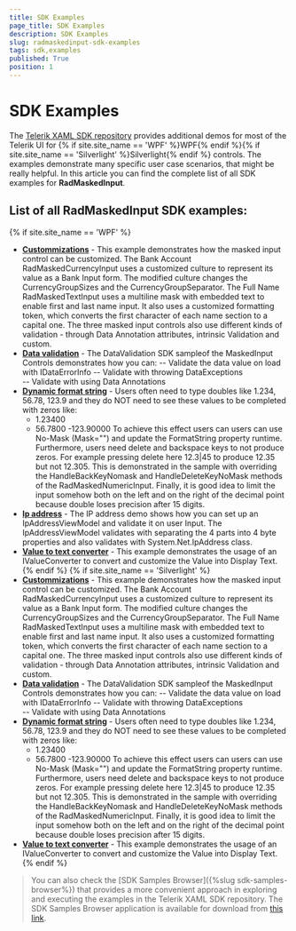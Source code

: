 ```yaml
---
title: SDK Examples
page_title: SDK Examples
description: SDK Examples
slug: radmaskedinput-sdk-examples
tags: sdk,examples
published: True
position: 1
---
```


# SDK Examples

The [Telerik XAML SDK repository](https://github.com/telerik/xaml-sdk/tree/master/) provides additional demos for most of the Telerik UI for {% if site.site_name == 'WPF' %}WPF{% endif %}{% if site.site_name == 'Silverlight' %}Silverlight{% endif %} controls. The examples demonstrate many specific user case scenarios, that might be really helpful. In this article you can find the complete list of all SDK examples for __RadMaskedInput__.

## List of all RadMaskedInput SDK examples:

{% if site.site_name == 'WPF' %}

* __[Custommizations](https://github.com/telerik/xaml-sdk/tree/master/MaskedInput/Custommizations)__ - This example demonstrates how the masked input control can be customized.
	The Bank Account RadMaskedCurrencyInput uses a customized culture to represent its value as a Bank Input form. The modified culture changes the CurrencyGroupSizes and the CurrencyGroupSeparator.
	The Full Name RadMaskedTextInput uses a multiline mask with embedded text to enable first and last name input. It also uses a customized formatting token, which converts the first character of each name section to a capital one.
The three masked input controls also use different kinds of validation - through Data Annotation attributes, intrinsic Validation and custom.
* __[Data validation](https://github.com/telerik/xaml-sdk/tree/master/MaskedInput/DataValidation)__ - The DataValidation SDK sampleof the MaskedInput Controls demonstrates how you can:
   -- Validate the data value on load with IDataErrorInfo
   -- Validate with throwing DataExceptions  
   -- Validate with using Data Annotations
* __[Dynamic format string](https://github.com/telerik/xaml-sdk/tree/master/MaskedInput/DynamicFormatString)__ - Users often need to type doubles like 1.234, 56.78, 123.9 and they do NOT need to see these values to be completed with zeros like:
	- 1.23400
	- 56.7800
	-123.90000
To achieve this effect users can users can use No-Mask (Mask="") and update the FormatString property runtime. Furthermore, users need delete and backspace keys to not produce zeros.
For example pressing delete here 12.3|45 to produce 12.35 but not 12.305. This is demonstrated in the sample with overriding the HandleBackKeyNomask and HandleDeleteKeyNoMask methods of the RadMaskedNumericInput.
Finally, it is good idea to limit the input somehow both on the left and on the right of  the decimal point because double loses precision after 15 digits.
* __[Ip address](https://github.com/telerik/xaml-sdk/tree/master/MaskedInput/IpAddress)__ - The IP address demo shows how you can set up an IpAddressViewModel and validate it on user Input. The IpAddressViewModel validates with separating the 4 parts into 4 byte properties and also validates with System.Net.IpAddress class.
* __[Value to text converter](https://github.com/telerik/xaml-sdk/tree/master/MaskedInput/ValueToTextConverter)__ - This example demonstrates the usage of an IValueConverter to convert and customize the Value into Display Text.
{% endif %}
{% if site.site_name == 'Silverlight' %}
* __[Custommizations](https://github.com/telerik/xaml-sdk/tree/master/MaskedInput/Custommizations)__ - This example demonstrates how the masked input control can be customized.
	The Bank Account RadMaskedCurrencyInput uses a customized culture to represent its value as a Bank Input form. The modified culture changes the CurrencyGroupSizes and the CurrencyGroupSeparator.
	The Full Name RadMaskedTextInput uses a multiline mask with embedded text to enable first and last name input. It also uses a customized formatting token, which converts the first character of each name section to a capital one.
The three masked input controls also use different kinds of validation - through Data Annotation attributes, intrinsic Validation and custom.
* __[Data validation](https://github.com/telerik/xaml-sdk/tree/master/MaskedInput/DataValidation)__ - The DataValidation SDK sampleof the MaskedInput Controls demonstrates how you can:
   -- Validate the data value on load with IDataErrorInfo
   -- Validate with throwing DataExceptions  
   -- Validate with using Data Annotations
* __[Dynamic format string](https://github.com/telerik/xaml-sdk/tree/master/MaskedInput/DynamicFormatString)__ - Users often need to type doubles like 1.234, 56.78, 123.9 and they do NOT need to see these values to be completed with zeros like:
	- 1.23400
	- 56.7800
	-123.90000
To achieve this effect users can users can use No-Mask (Mask="") and update the FormatString property runtime. Furthermore, users need delete and backspace keys to not produce zeros.
For example pressing delete here 12.3|45 to produce 12.35 but not 12.305. This is demonstrated in the sample with overriding the HandleBackKeyNomask and HandleDeleteKeyNoMask methods of the RadMaskedNumericInput.
Finally, it is good idea to limit the input somehow both on the left and on the right of  the decimal point because double loses precision after 15 digits.
* __[Value to text converter](https://github.com/telerik/xaml-sdk/tree/master/MaskedInput/ValueToTextConverter)__ - This example demonstrates the usage of an IValueConverter to convert and customize the Value into Display Text.
{% endif %}

>You can also check the [SDK Samples Browser]({%slug sdk-samples-browser%}) that provides a more convenient approach in exploring and executing the examples in the Telerik XAML SDK repository. The SDK Samples Browser application is available for download from [this link](http://demos.telerik.com/xaml-sdkbrowser/).